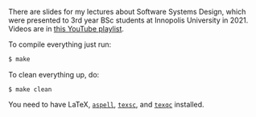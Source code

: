 There are slides for my lectures about Software Systems Design,
which were presented to 3rd year BSc students at Innopolis University
in 2021. Videos are in [this YouTube playlist](https://www.youtube.com/playlist?list=PLaIsQH4uc08woJKRAA7mmjs9fU0jeKjjM).

To compile everything just run:

```bash
$ make
```

To clean everything up, do:

```
$ make clean
```

You need to have
LaTeX,
[`aspell`](http://aspell.net/),
[`texsc`](https://rubygems.org/gems/texsc),
and
[`texqc`](https://rubygems.org/gems/texqc)
installed.
